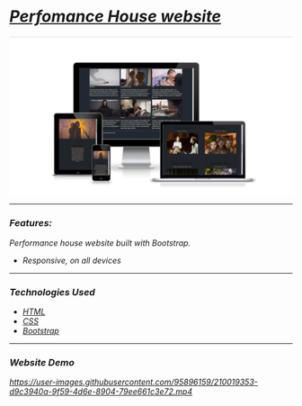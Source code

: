 <h1><em><a href="https://art-house-mvstoyan.netlify.app" target="_blank">Perfomance House website</a><em></h1>
    <img src="content/responsiveArt.png" alt="Project photo" width="auto">
<hr>
  <h3>Features:</h3>
  <p>Performance house website built with Bootstrap.</p>
    <ul>
      <li>Responsive, on all devices</li>
   </ul>
<hr>
  <h3>Technologies Used</h3>
   <ul>
      <li><a href="https://www.w3schools.com/html/" target="_blank">HTML</a></li>
      <li><a href="https://www.w3schools.com/css/" target="_blank">CSS</a></li>
      <li><a href="https://getbootstrap.com/" target="_blank">Bootstrap</a></li>  
   </ul>
<hr>
  <h3>Website Demo</h3>
<div>



https://user-images.githubusercontent.com/95896159/210019353-d9c3940a-9f59-4d6e-8904-79ee661c3e72.mp4


</div>

